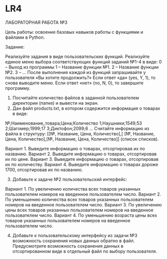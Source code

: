 # LR4

ЛАБОРАТОРНАЯ РАБОТА №3

Цель работы: освоение базовых навыков работы с функциями и файлами в Python. 

Задание:

Реализуйте задания в виде пользовательских функций. 
Реализуйте единое меню выбора соответствующих функций заданий №1-4 в виде: 
0 – Выход из программы 
1 – Название функции №1. 
2 – Название функции №2. 
3 – … 
После выполнения каждой из функций запрашивайте у пользователя «Вы хотите продолжить?» Если ответ «да» (yes, Y, 1), то снова выводите меню. Если ответ «нет» (no, N, 0), то завершите программу.
1. Посчитайте количество файлов в заданной пользователем директории (папке) и вывести на экран. 
2. Дан файл products.txt, в котором содержится информация о товарах в виде: 

№;Наименование_товара;Цена;Количество 
1;Наушники;1549;53 
2;Шагомер;1999;17 
3;Диктофон;2099;6 
... 
Считайте информацию из файла в структуру: [[№, Название, Цена, Количество],[ [№, Название, Цена, Количество],[№, Название, Цена, Количество]] (список списков). 

Вариант 1. Выведите информацию о товарах, отсортировав их по названию.
Вариант 2. Выведите информацию о товарах, отсортировав их по цене. 
Вариант 3. Выведите информацию о товарах, отсортировав их по количеству. 
Вариант 4. Выведите информацию о товарах дороже 1700, отсортировав их по названию. 

3. Добавьте к задаче №2 пользовательский интерфейс: 

Вариант 1. По увеличению количества всех товаров указанных пользователем номеров на введенное пользователем число. 
Вариант 2. По уменьшению количества всех товаров указанных пользователем номеров на введенное пользователем число. 
Вариант 3. По увеличению цены всех товаров указанных пользователем номеров на введенное пользователем число. 
Вариант 4. По уменьшению возраста цены всех товаров указанных пользователем номеров на введенное пользователем число.  

4. Добавьте к пользовательскому интерфейсу из задачи №3 возможность сохранения новых данных обратно в файл. Предусмотрите возможность сохранения данных в отсортированном виде в отдельный файл по выбору пользователя.
